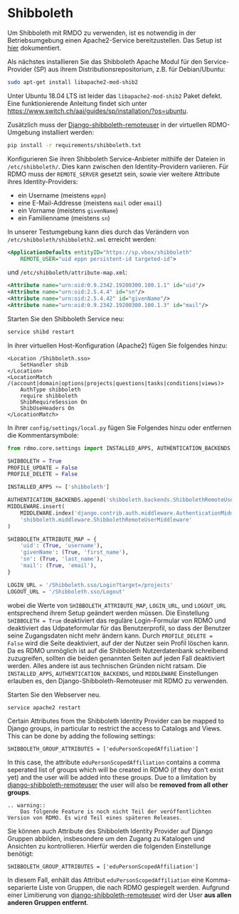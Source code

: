 # Shibboleth

Um Shibboleth mit RMDO zu verwenden, ist es notwendig in der Betriebsumgebung einen Apache2-Service bereitzustellen. Das Setup ist [hier](../../deployment/apache.html) dokumentiert.

Als nächstes installieren Sie das Shibboleth Apache Modul für den Service-Provider (SP) aus ihrem Distributionsrepositorium, z.B. für Debian/Ubuntu:

```bash
sudo apt-get install libapache2-mod-shib2
```

Unter Ubuntu 18.04 LTS ist leider das `libapache2-mod-shib2` Paket defekt. Eine funktionierende Anleitung findet sich unter https://www.switch.ch/aai/guides/sp/installation/?os=ubuntu.

Zusätzlich muss der [Django-shibboleth-remoteuser](https://github.com/Brown-University-Library/django-shibboleth-remoteuser) in der virtuellen RDMO-Umgebung installiert werden:

```bash
pip install -r requirements/shibboleth.txt
```

Konfigurieren Sie ihren Shibboleth Service-Anbieter mithilfe der Dateien in `/etc/shibboleth/`. Dies kann zwischen den Identity-Providern variieren. Für RDMO muss der `REMOTE_SERVER` gesetzt sein, sowie vier weitere Attribute ihres Identity-Providers:

* ein Username (meistens `eppn`)
* eine E-Mail-Addresse (meistens `mail` oder `email`)
* ein Vorname (meistens `givenName`)
* ein Familienname (meistens `sn`)

In unserer Testumgebung kann dies durch das Verändern von `/etc/shibboleth/shibboleth2.xml` erreicht werden:

```xml
<ApplicationDefaults entityID="https://sp.vbox/shibboleth"
    REMOTE_USER="uid eppn persistent-id targeted-id">
```

und `/etc/shibboleth/attribute-map.xml`:

```xml
<Attribute name="urn:oid:0.9.2342.19200300.100.1.1" id="uid"/>
<Attribute name="urn:oid:2.5.4.4" id="sn"/>
<Attribute name="urn:oid:2.5.4.42" id="givenName"/>
<Attribute name="urn:oid:0.9.2342.19200300.100.1.3" id="mail"/>
```

Starten Sie den Shibboleth Service neu:

```bash
service shibd restart
```

In ihrer virtuellen Host-Konfiguration (Apache2) fügen Sie folgendes hinzu:

```
<Location /Shibboleth.sso>
    SetHandler shib
</Location>
<LocationMatch /(account|domain|options|projects|questions|tasks|conditions|views)>
    AuthType shibboleth
    require shibboleth
    ShibRequireSession On
    ShibUseHeaders On
</LocationMatch>
```

In ihrer `config/settings/local.py` fügen Sie Folgendes hinzu oder entfernen die Kommentarsymbole:

```python
from rdmo.core.settings import INSTALLED_APPS, AUTHENTICATION_BACKENDS, MIDDLEWARE

SHIBBOLETH = True
PROFILE_UPDATE = False
PROFILE_DELETE = False

INSTALLED_APPS += ['shibboleth']

AUTHENTICATION_BACKENDS.append('shibboleth.backends.ShibbolethRemoteUserBackend')
MIDDLEWARE.insert(
    MIDDLEWARE.index('django.contrib.auth.middleware.AuthenticationMiddleware') + 1,
    'shibboleth.middleware.ShibbolethRemoteUserMiddleware'
)

SHIBBOLETH_ATTRIBUTE_MAP = {
    'uid': (True, 'username'),
    'givenName': (True, 'first_name'),
    'sn': (True, 'last_name'),
    'mail': (True, 'email'),
}

LOGIN_URL = '/Shibboleth.sso/Login?target=/projects'
LOGOUT_URL = '/Shibboleth.sso/Logout'
```

wobei die Werte von `SHIBBOLETH_ATTRIBUTE_MAP`, `LOGIN_URL`, und `LOGOUT_URL` entsprechend ihrem Setup geändert werden müssen. Die Einstellung `SHIBBOLETH = True` deaktiviert das reguläre Login-Formular von RDMO und deaktiviert das Udpateformular für das Benutzerprofil, so dass der Benutzer seine Zugangsdaten nicht mehr ändern kann. Durch `PROFILE_DELETE = False` wird die Seite deaktiviert, auf der der Nutzer sein Profil löschen kann. Da es RDMO unmöglich ist auf die Shibboleth Nutzerdatenbank schreibend zuzugreifen, sollten die beiden genannten Seiten auf jeden Fall deaktiviert werden. Alles andere ist aus technischen Gründen nicht ratsam. Die `INSTALLED_APPS`, `AUTHENTICATION_BACKENDS`, und `MIDDLEWARE` Einstellungen erlauben es, den Django-Shibboleth-Remoteuser mit RDMO zu verwenden.

Starten Sie den Webserver neu.

```bash
service apache2 restart
```

Certain Attributes from the Shibboleth Identity Provider can be mapped to Django groups, in particular to restrict the access to Catalogs and Views. This can be done by adding the following settings:

```
SHIBBOLETH_GROUP_ATTRIBUTES = ['eduPersonScopedAffiliation']
```

In this case, the attribute `eduPersonScopedAffiliation` contains a comma seperated list of groups which will be created in RDMO (if they don't exist yet) and the user will be added into these groups. Due to a limitation by [django-shibboleth-remoteuser](https://github.com/Brown-University-Library/django-shibboleth-remoteuser) the user will also be **removed from all other groups**.


```eval_rst
.. warning::
    Das folgende Feature is noch nicht Teil der veröffentlichten Version von RDMO. Es wird Teil eines späteren Releases.
```

Sie können auch Attribute des Shibboleth Identity Provider auf Django Gruppen abbilden, insbesondere um den Zugang zu Katalogen und Ansichten zu kontrollieren. Hierfür werden die folgenden Einstellunge benötigt:

```
SHIBBOLETH_GROUP_ATTRIBUTES = ['eduPersonScopedAffiliation']
```

In diesem Fall, enhält das Attribut `eduPersonScopedAffiliation` eine Komma-separierte Liste von Gruppen, die nach RDMO gespiegelt werden. Aufgrund einer Limitierung von [django-shibboleth-remoteuser](https://github.com/Brown-University-Library/django-shibboleth-remoteuser) wird der User **aus allen anderen Gruppen entfernt**.

